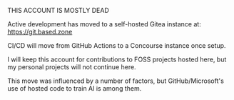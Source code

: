 THIS ACCOUNT IS MOSTLY DEAD

Active development has moved to a self-hosted Gitea instance at: https://git.based.zone

CI/CD will move from GitHub Actions to a Concourse instance once setup.

I will keep this account for contributions to FOSS projects hosted here, but my personal projects will not continue here.

This move was influenced by a number of factors, but GitHub/Microsoft's use of hosted code to train AI is among them. 

<!--
**rpgwaiter/rpgwaiter** is a ✨ _special_ ✨ repository because its `README.md` (this file) appears on your GitHub profile.

Here are some ideas to get you started:

- 🔭 I’m currently working on ...
- 🌱 I’m currently learning ...
- 👯 I’m looking to collaborate on ...
- 🤔 I’m looking for help with ...
- 💬 Ask me about ...
- 📫 How to reach me: ...
- 😄 Pronouns: ...
- ⚡ Fun fact: ...
-->

